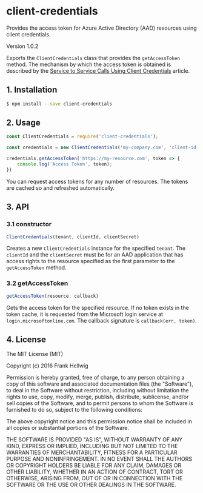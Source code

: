 # client-credentials

Provides the access token for Azure Active Directory (AAD) resources using client credentials.

Version 1.0.2

Exports the `ClientCredentials` class that provides the `getAccessToken` method. The mechanism by which the access token is obtained is described by the [Service to Service Calls Using Client Credentials](https://msdn.microsoft.com/en-us/library/azure/dn645543.aspx) article.

## 1. Installation

```bash
$ npm install --save client-credentials
```

## 2. Usage

```javascript
const ClientCredentials = require('client-credentials');

const credentials = new ClientCredentials('my-company.com', 'client-id', 'client-secret');

credentials.getAccessToken('https://my-resource.com', token => {
	console.log('Access Token', token);
})
```

You can request access tokens for any number of resources. The tokens are cached so and refreshed automatically.

## 3. API

### 3.1 constructor

```javascript
ClientCredentials(tenant, clientId, clientSecret)
```

Creates a new `ClientCredentials` instance for the specified `tenant`. The `clientId` and the `clientSecret` must be for an AAD application that has access rights to the resource specified as the first parameter to the `getAccessToken` method.

### 3.2 getAccessToken

```javascript
getAccessToken(resource, callback)
```

Gets the access token for the specified resource. If no token exists in the token cache, it is requested from the Microsoft login service at `login.microsoftonline.com`. The callback signature is `callback(err, token)`.

## 4. License

The MIT License (MIT)

Copyright (c) 2016 Frank Hellwig

Permission is hereby granted, free of charge, to any person obtaining a copy
of this software and associated documentation files (the "Software"), to deal
in the Software without restriction, including without limitation the rights
to use, copy, modify, merge, publish, distribute, sublicense, and/or sell
copies of the Software, and to permit persons to whom the Software is
furnished to do so, subject to the following conditions:

The above copyright notice and this permission notice shall be included in all
copies or substantial portions of the Software.

THE SOFTWARE IS PROVIDED "AS IS", WITHOUT WARRANTY OF ANY KIND, EXPRESS OR
IMPLIED, INCLUDING BUT NOT LIMITED TO THE WARRANTIES OF MERCHANTABILITY,
FITNESS FOR A PARTICULAR PURPOSE AND NONINFRINGEMENT. IN NO EVENT SHALL THE
AUTHORS OR COPYRIGHT HOLDERS BE LIABLE FOR ANY CLAIM, DAMAGES OR OTHER
LIABILITY, WHETHER IN AN ACTION OF CONTRACT, TORT OR OTHERWISE, ARISING FROM,
OUT OF OR IN CONNECTION WITH THE SOFTWARE OR THE USE OR OTHER DEALINGS IN THE
SOFTWARE.
